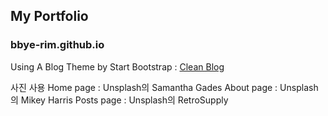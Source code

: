 ## My Portfolio
### bbye-rim.github.io

Using A Blog Theme by Start Bootstrap : 
[Clean Blog](https://github.com/startbootstrap/startbootstrap-clean-blog-jekyll)

사진 사용
Home page : Unsplash의 Samantha Gades
About page : Unsplash의 Mikey Harris
Posts page : Unsplash의 RetroSupply
